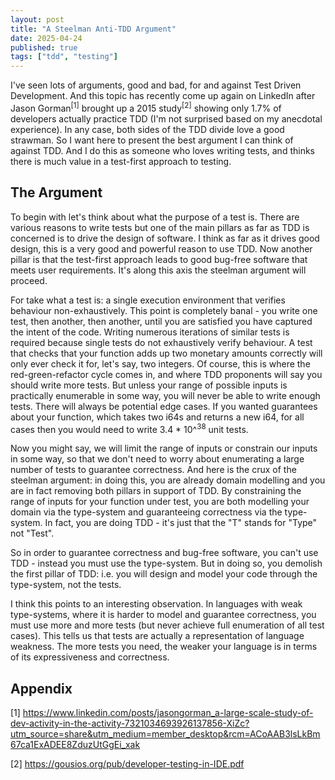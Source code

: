 ```yaml
---
layout: post
title: "A Steelman Anti-TDD Argument"
date: 2025-04-24
published: true
tags: ["tdd", "testing"]
---
```


I've seen lots of arguments, good and bad, for and against Test Driven Development. And this topic has recently come up again on LinkedIn after Jason Gorman<sup>[1]</sup> brought up a 2015 study<sup>[2]</sup> showing only 1.7% of developers actually practice TDD (I'm not surprised based on my anecdotal experience). In any case, both sides of the TDD divide love a good strawman. So I want here to present the best argument I can think of against TDD. And I do this as someone who loves writing tests, and thinks there is much value in a test-first approach to testing.

## The Argument

To begin with let's think about what the purpose of a test is. There are various reasons to write tests but one of the main pillars as far as TDD is concerned is to drive the design of software. I think as far as it drives good design, this is a very good and powerful reason to use TDD. Now another pillar is that the test-first approach leads to good bug-free software that meets user requirements. It's along this axis the steelman argument will proceed.

For take what a test is: a single execution environment that verifies behaviour non-exhaustively. This point is completely banal - you write one test, then another, then another, until you are satisfied you have captured the intent of the code. Writing numerous iterations of similar tests is required because single tests do not exhaustively verify behaviour. A test that checks that your function adds up two monetary amounts correctly will only ever check it for, let's say, two integers. Of course, this is where the red-green-refactor cycle comes in, and where TDD proponents will say you should write more tests. But unless your range of possible inputs is practically enumerable in some way, you will never be able to write enough tests. There will always be potential edge cases. If you wanted guarantees about your function, which takes two i64s and returns a new i64, for all cases then you would need to write 3.4 * 10^<sup>38</sup> unit tests.

Now you might say, we will limit the range of inputs or constrain our inputs in some way, so that we don't need to worry about enumerating a large number of tests to guarantee correctness. And here is the crux of the steelman argument: in doing this, you are already domain modelling and you are in fact removing both pillars in support of TDD. By constraining the range of inputs for your function under test, you are both modelling your domain via the type-system and guaranteeing correctness via the type-system. In fact, you are doing TDD - it's just that the "T" stands for "Type" not "Test".

So in order to guarantee correctness and bug-free software, you can't use TDD - instead you must use the type-system. But in doing so, you demolish the first pillar of TDD: i.e. you will design and model your code through the type-system, not the tests.

I think this points to an interesting observation. In languages with weak type-systems, where it is harder to model and guarantee correctness, you must use more and more tests (but never achieve full enumeration of all test cases). This tells us that tests are actually a representation of language weakness. The more tests you need, the weaker your language is in terms of its expressiveness and correctness.

## Appendix

[1] https://www.linkedin.com/posts/jasongorman_a-large-scale-study-of-dev-activity-in-the-activity-7321034693926137856-XiZc?utm_source=share&utm_medium=member_desktop&rcm=ACoAAB3lsLkBm67ca1ExADEE8ZduzUtGgEi_xak

[2] https://gousios.org/pub/developer-testing-in-IDE.pdf
